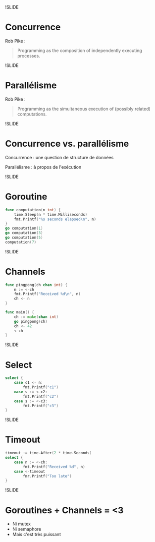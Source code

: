 !SLIDE
# Concurrence #

Rob Pike :

> Programming as the composition of independently executing processes.

!SLIDE
# Parallélisme #

Rob Pike :

> Programming as the simultaneous execution of (possibly related) computations.

!SLIDE
# Concurrence vs. parallélisme #

Concurrence : une question de structure de données

Parallélisme : à propos de l'exécution

!SLIDE
# Goroutine #

```go
func computation(n int) {
    time.Sleep(n * time.Milliseconds)
    fmt.Printf("%s seconds elapsed\n", n)
}
go computation(1)
go computation(3)
go computation(5)
computation(7)
```

!SLIDE
# Channels #

```go
func pingpong(ch chan int) {
    n := <-ch
    fmt.Printf("Received %d\n", n)
    ch <- n
}

func main() {
    ch := make(chan int)
    go pingpong(ch)
    ch <- 42
    <-ch
}
```

!SLIDE
# Select #

```go
select {
    case c1 <- n:
        fmt.Printf("c1")
    case s := <-c2:
        fmt.Printf("c2")
    case s := <-c3:
        fmt.Printf("c3")
}
```

!SLIDE
# Timeout #

```go
timeout := time.After(2 * time.Seconds)
select {
    case n := <-ch:
        fmt.Printf("Received %d", n)
    case <-timeout
        fmr.Printf("Too late")
}
```

!SLIDE
# Goroutines + Channels = <3 #

* Ni mutex
* Ni semaphore
* Mais c'est très puissant
